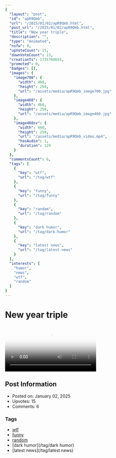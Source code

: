 ```yaml
---
{
  "layout": "post",
  "id": "apR9Qmb",
  "url": "/2025/01/02/apR9Qmb.html",
  "post_url": "/2025/01/02/apR9Qmb.html",
  "title": "New year triple",
  "description": "",
  "type": "Animated",
  "nsfw": 0,
  "upVoteCount": 15,
  "downVoteCount": 13,
  "creationTs": 1735760655,
  "promoted": 0,
  "badges": [],
  "images": {
    "image700": {
      "width": 460,
      "height": 258,
      "url": "/assets/media/apR9Qmb_image700.jpg"
    },
    "image460": {
      "width": 460,
      "height": 258,
      "url": "/assets/media/apR9Qmb_image460.jpg"
    },
    "image460sv": {
      "width": 460,
      "height": 258,
      "url": "/assets/media/apR9Qmb_video.mp4",
      "hasAudio": 1,
      "duration": 129
    }
  },
  "commentsCount": 6,
  "tags": [
    {
      "key": "wtf",
      "url": "/tag/wtf"
    },
    {
      "key": "funny",
      "url": "/tag/funny"
    },
    {
      "key": "random",
      "url": "/tag/random"
    },
    {
      "key": "dark humor",
      "url": "/tag/dark-humor"
    },
    {
      "key": "latest news",
      "url": "/tag/latest-news"
    }
  ],
  "interests": [
    "humor",
    "news",
    "wtf",
    "random"
  ]
}
---
```


# New year triple

<video controls playsinline loop poster="/assets/media/apR9Qmb_image460.jpg">
  <source src="/assets/media/apR9Qmb_video.mp4" type="video/mp4">
  Your browser does not support the video tag.
</video>

## Post Information

- Posted on: January 02, 2025
- Upvotes: 15
- Comments: 6

### Tags

- [wtf](/tag/wtf)
- [funny](/tag/funny)
- [random](/tag/random)
- [dark humor](/tag/dark humor)
- [latest news](/tag/latest news)
